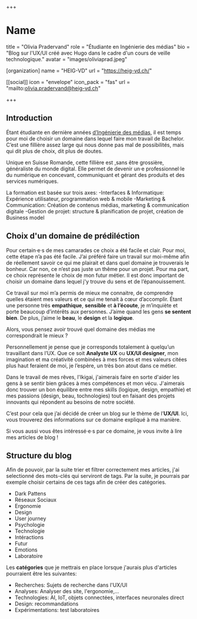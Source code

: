+++
# Name
title = "Olivia Pradervand"
role = "Étudiante en Ingénierie des médias"
bio = "Blog sur l'UX/UI créé avec Hugo dans le cadre d'un cours de veille technologique."
avatar = "images/oliviaprad.jpeg"

[organization]
  name = "HEIG-VD"
  url = "https://heig-vd.ch/"

[[social]]
  icon = "envelope"
  icon_pack = "fas"
  url = "mailto:olivia.pradervand@heig-vd.ch"


+++

## Introduction

Étant étudiante en dernière années [d’Ingénierie des médias](https://im.heig-vd.ch/), il est temps pour moi de choisir un domaine dans lequel faire mon travail de Bachelor. C’est une fillière assez large qui nous donne pas mal de possibilités, mais qui dit plus de choix, dit plus de doutes.

Unique en Suisse Romande, cette fillière est ,sans être grossière, généraliste du monde digital. Elle permet de devenir un·e professionnel·le du numérique en concevant, communiquant et gérant des produits et des services numériques.

La formation est basée sur trois axes:
-Interfaces & Informatique: Expérience utilisateur, programmation web & mobile
-Marketing & Communication: Création de contenus médias, marketing & communication digitale
-Gestion de projet: structure & planification de projet, création de Business model

## Choix d'un domaine de prédiléction

Pour certain·e·s de mes camarades ce choix a été facile et clair. Pour moi, cette étape n’a pas été facile. J’ai préféré faire un travail sur moi-même afin de réellement savoir ce qui me plairait et dans quel domaine je trouverais le bonheur. Car non, ce n’est pas juste un thême pour un projet. Pour ma part, ce choix représente le choix de mon futur métier. Il est donc important de choisir un domaine dans lequel j'y trouve du sens et de l’épanouissement. 

Ce travail sur moi m’a permis de mieux me connaitre, de comprendre quelles étaient mes valeurs et ce qui me tenait à cœur d’accomplir. Étant une personne très **empathique**, **sensible** et **à l’écoute**, je m’inquiète et porte beaucoup d’intérêts aux personnes. J’aime quand les gens **se sentent bien**. De plus, j’aime le **beau**, le **design** et la **logique**. 

Alors, vous pensez avoir trouvé quel domaine des médias me correspondrait le mieux ? 

Personnellement je pense que je corresponds totalement à quelqu’un travaillant dans l’UX. Que ce soit **Analyste UX** ou **UX/UI designer**, mon imagination et ma créativité combinées à mes forces et mes valeurs citées plus haut feraient de moi, je l’espère, un très bon atout dans ce métier.

Dans le travail de mes rêves, l'Ikigai, j'aimerais faire en sorte d'aider les gens à se sentir bien grâces à mes compétences et mon vécu. J'aimerais donc trouver un bon équilibre entre mes skills (logique, design, empathie) et mes passions (design, beau, tochnologies) tout en faisant des projets innovants qui répondent au besoins de notre société.

C’est pour cela que j’ai décidé de créer un blog sur le thème de l’**UX/UI**. Ici, vous trouverez des informations sur ce domaine expliqué à ma manière. 

Si vous aussi vous êtes intéressé·e·s par ce domaine, je vous invite à lire mes articles de blog !

## Structure du blog

Afin de pouvoir, par la suite trier et filtrer correctement mes articles, j'ai selectionné des mots-clés qui serviront de tags. Par la suite, je pourrais par exemple choisir certains de ces tags afin de créer des catégories.
 
* Dark Pattens
* Réseaux Sociaux
* Ergonomie
* Design
* User journey
* Psychologie
* Technologie
* Intéractions
* Futur
* Emotions
* Laboratoire

Les **catégories** que je mettrais en place lorsque j'aurais plus d'articles pourraient être les suivantes:

* Recherches: Sujets de recherche dans l'UX/UI
* Analyses: Analyser des site, l'ergonomie,...
* Technologies: AI, IoT, objets connectées, interfaces neuronales direct
* Design: recommandations
* Expérimentations: test laboratoires